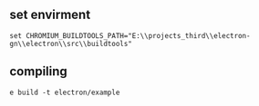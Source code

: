 ## set envirment
```
set CHROMIUM_BUILDTOOLS_PATH="E:\\projects_third\\electron-gn\\electron\\src\\buildtools"
```

## compiling
```
e build -t electron/example
```